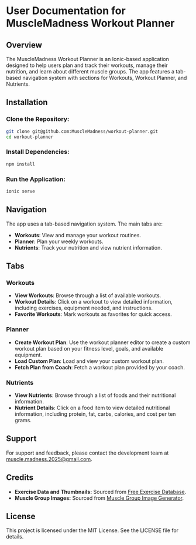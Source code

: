 # User Documentation for MuscleMadness Workout Planner

## Overview

The MuscleMadness Workout Planner is an Ionic-based application designed to help users plan and track their workouts, manage their nutrition, and learn about different muscle groups. The app features a tab-based navigation system with sections for Workouts, Workout Planner, and Nutrients.

## Installation

### Clone the Repository:

```bash
git clone git@github.com:MuscleMadness/workout-planner.git
cd workout-planner
```

### Install Dependencies:

```bash
npm install
```

### Run the Application:

```bash
ionic serve
```

## Navigation

The app uses a tab-based navigation system. The main tabs are:

* **Workouts**: View and manage your workout routines.
* **Planner**: Plan your weekly workouts.
* **Nutrients**: Track your nutrition and view nutrient information.

## Tabs

### Workouts

* **View Workouts**: Browse through a list of available workouts.
* **Workout Details**: Click on a workout to view detailed information, including exercises, equipment needed, and instructions.
* **Favorite Workouts**: Mark workouts as favorites for quick access.

### Planner

* **Create Workout Plan**: Use the workout planner editor to create a custom workout plan based on your fitness level, goals, and available equipment.
* **Load Custom Plan**: Load and view your custom workout plan.
* **Fetch Plan from Coach**: Fetch a workout plan provided by your coach.

### Nutrients

* **View Nutrients**: Browse through a list of foods and their nutritional information.
* **Nutrient Details**: Click on a food item to view detailed nutritional information, including protein, fat, carbs, calories, and cost per ten grams.

## Support

For support and feedback, please contact the development team at muscle.madness.2025@gmail.com.

## Credits
- **Exercise Data and Thumbnails:** Sourced from [Free Exercise Database](https://github.com/yuhonas/free-exercise-db).
- **Muscle Group Images:** Sourced from [Muscle Group Image Generator](https://github.com/MertenD/musclegroup-image-generator).

## License

This project is licensed under the MIT License. See the LICENSE file for details.